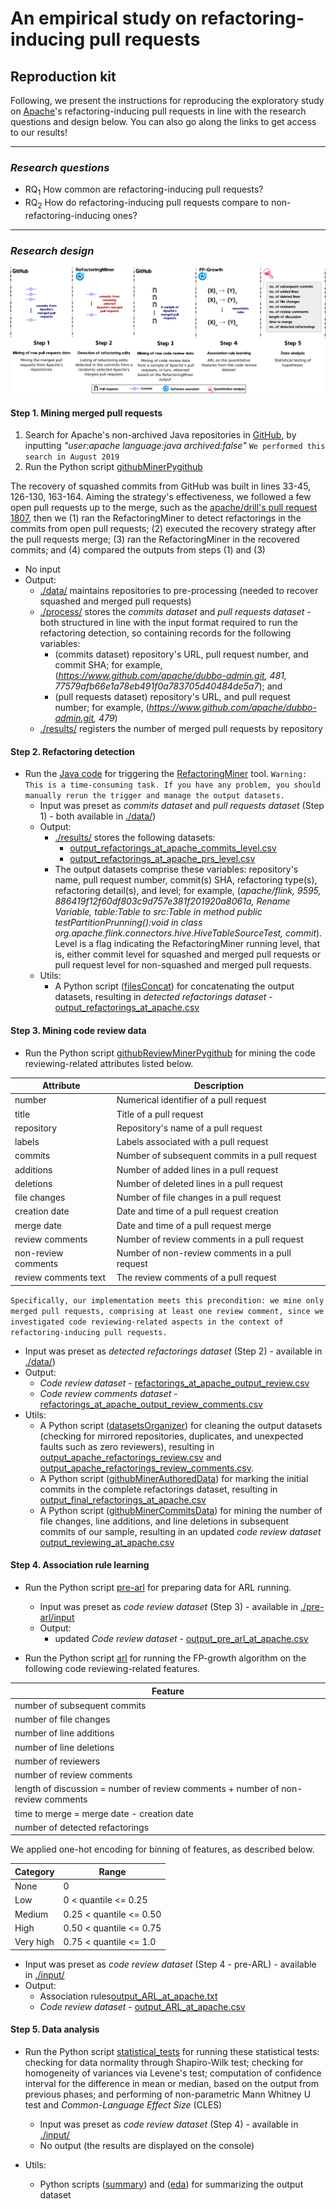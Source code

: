 # An empirical study on refactoring-inducing pull requests

## Reproduction kit

Following, we present the instructions for reproducing the exploratory study on [Apache](https://github.com/apache)'s refactoring-inducing pull requests in line with the research questions and design below.
You can also go along the links to get access to our results!

---
### *Research questions*
* RQ<sub>1</sub> How common are refactoring-inducing pull requests?
* RQ<sub>2</sub> How do refactoring-inducing pull requests compare to non-refactoring-inducing ones?

---
### *Research design*
![](images/ResearchDesign.png)

#### Step 1. Mining merged pull requests
1. Search for Apache's non-archived Java repositories in [GitHub](https://github.com/search), by inputting *"user:apache language:java archived:false"* `We performed this search in August 2019`
1. Run the Python script [githubMinerPygithub](Step1/githubMinerPygithub.py)

The recovery of squashed commits from GitHub was built in lines 33-45, 126-130, 163-164. Aiming the strategy's effectiveness, we followed a few open pull requests up to the merge, such as the [apache/drill's pull request 1807](https://github.com/apache/drill/pull/1807), then we (1) ran the RefactoringMiner to detect refactorings in the commits from open pull requests; (2) executed the recovery strategy after the pull requests merge; (3) ran the RefactoringMiner in the recovered commits; and (4) compared the outputs from steps (1) and (3)
   * No input
   * Output:
      * [./data/](Step1/data) maintains repositories to pre-processing (needed to recover squashed and merged pull requests)
      * [./process/](Step1/process) stores the *commits dataset* and *pull requests dataset* - both structured in line with the input format required to run the refactoring detection, so containing records for the following variables:
         * (commits dataset) repository's URL, pull request number, and commit SHA; for example, (*https://www.github.com/apache/dubbo-admin.git, 481,  77579afb66e1a78eb491f0a783705d40484de5a7*); and
         * (pull requests dataset) repository's URL, and pull request number; for example, (*https://www.github.com/apache/dubbo-admin.git, 479*)
      * [./results/](Step1/results) registers the number of merged pull requests by repository

#### Step 2. Refactoring detection
* Run the [Java code](Step2/Main.java) for triggering the [RefactoringMiner](https://github.com/tsantalis/RefactoringMiner) tool.
`Warning: This is a time-consuming task. If you have any problem, you should manually rerun the trigger and manage the output datasets.`
   * Input was preset as *commits dataset* and *pull requests dataset* (Step 1) - both available in [./data/](Step2/data))
   * Output:
      * [./results/](Step2/results) stores the following datasets:
         * [output_refactorings_at_apache_commits_level.csv](Step2/results/output_refactorings_at_apache_commits_level.zip)
         * [output_refactorings_at_apache_prs_level.csv](Step2/results/output_refactorings_at_apache_prs_level.zip)
      * The output datasets comprise these variables: repository's name, pull request number, commit(s) SHA, refactoring type(s), refactoring detail(s), and level; for example, (*apache/flink, 9595, 886419f12f60df803c9d757e381f201920a8061a, Rename Variable, table:Table to src:Table in method public testPartitionPrunning():void in class org.apache.flink.connectors.hive.HiveTableSourceTest, commit*). Level is a flag indicating the RefactoringMiner running level, that is, either commit level for squashed and merged pull requests or pull request level for non-squashed and merged pull requests.
   * Utils:
      * A Python script ([filesConcat](Step2/filesConcat.py)) for concatenating the output datasets, resulting in *detected refactorings dataset* - [output_refactorings_at_apache.csv](Step2/results/output_refactorings_at_apache.zip)

#### Step 3. Mining code review data 
* Run the Python script [githubReviewMinerPygithub](Step3/githubReviewMinerPygithub.py) for mining the code reviewing-related attributes listed below.

| Attribute            | Description                                     |
|----------------------|-------------------------------------------------|
| number               | Numerical identifier of a pull request          |
| title                | Title of a pull request                         |
| repository           | Repository's name of a pull request             |
| labels               | Labels associated with a pull request           |
| commits              | Number of subsequent commits in a pull request  |
| additions            | Number of added lines in a pull request         |
| deletions            | Number of deleted lines in a pull request       |
| file changes         | Number of file changes in a pull request        |
| creation date        | Date and time of a pull request creation        |
| merge date           | Date and time of a pull request merge           |
| review comments      | Number of review comments in a pull request     |
| non-review comments  | Number of non-review comments in a pull request |
| review comments text | The review comments of a pull request           |

`Specifically, our implementation meets this precondition: we mine only merged pull requests, comprising at least one review comment, since we investigated code reviewing-related aspects in the context of refactoring-inducing pull requests.`

   * Input was preset as *detected refactorings dataset* (Step 2) - available in [./data/](Step3/data)) 
   * Output:
      * *Code review dataset* - [refactorings_at_apache_output_review.csv](Step3/results/refactorings_at_apache_output_review.csv)
      * *Code review comments dataset* - [refactorings_at_apache_output_review_comments.csv](Step3/results/refactorings_at_apache_output_review_comments.zip)
   * Utils:
      * A Python script ([datasetsOrganizer](Step3/datasetsOrganizer.py)) for cleaning the output datasets (checking for mirrored repositories, duplicates, and unexpected faults such as zero reviewers), resulting in [output_apache_refactorings_review.csv](Step3/results/output_apache_refactorings_review.csv) and [output_apache_refactorings_review_comments.csv](Step3/results/output_apache_refactorings_review_comments.zip). 
      * A Python script ([githubMinerAuthoredData](Step3/githubMinerAuthoredData.py)) for marking the initial commits in the complete refactorings dataset, resulting in [output_final_refactorings_at_apache.csv](Step3/results/output_final_refactorings_at_apache.zip)
      * A Python script ([githubMinerCommitsData](Step3/githubMinerCommitsData.py)) for mining the number of file changes, line additions, and line deletions in subsequent commits of our sample, resulting in an updated *code review dataset* [output_reviewing_at_apache.csv](Step3/output/output_reviewing_at_apache.csv)
      

#### Step 4. Association rule learning
* Run the Python script [pre-arl](Step4/pre-ARL/pre_arl.py) for preparing data for ARL running.
  * Input was preset as *code review dataset* (Step 3) - available in [./pre-arl/input](Step4/pre-arl/input)
  * Output: 
      * updated *Code review dataset* - [output_pre_arl_at_apache.csv](Step4/pre-ARL/output/output_pre_arl_at_apache.csv)
  
* Run the Python script [arl](Step4/arl.py) for running the FP-growth algorithm on the following code reviewing-related features.

| Feature                                                                          |
|----------------------------------------------------------------------------------|
| number of subsequent commits                                                     |
| number of file changes                                                           |
| number of line additions                                                         |
| number of line deletions                                                         |
| number of reviewers                                                              |
| number of review comments                                                        |
| length of discussion = number of review comments + number of non-review comments |
| time to merge = merge date - creation date                                       |
| number of detected refactorings                                                  |


We applied one-hot encoding for binning of features, as described below.

| Category   | Range                       |
|------------|-----------------------------|
| None       | 0                           |
| Low        | 0 < quantile  &lt;= 0.25    |
| Medium     | 0.25 < quantile  &lt;= 0.50 |
| High       | 0.50 < quantile  &lt;= 0.75 |
| Very high  | 0.75 < quantile  &lt;= 1.0  |
      
   * Input was preset as *code review dataset* (Step 4 - pre-ARL) - available in [./input/](Step4/input)
   * Output:
      * Association rules[output_ARL_at_apache.txt](Step4/output/output_ARL_at_apache.txt)
      * *Code review dataset* - [output_ARL_at_apache.csv](Step4/output/output_ARL_at_apache.csv)

#### Step 5. Data analysis
* Run the Python script [statistical_tests](Step5/statistical_tests.py) for running these statistical tests: checking for data normality through Shapiro-Wilk test; checking for homogeneity of variances via Levene's test; computation of confidence interval for the difference in mean or median, based on the output from previous phases; and performing of non-parametric Mann Whitney U test and *Common-Language Effect Size* (CLES)

   * Input was preset as *code review dataset* (Step 4) - available in [./input/](Step5/input)
   * No output (the results are displayed on the console)
   
* Utils:
  * Python scripts ([summary](Step5/utils/summary.py)) and ([eda](Step5/utils/eda.py)) for summarizing the output dataset
  
  

